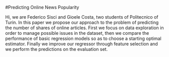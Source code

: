 #Predicting Online News Popularity 

Hi, we are Federico Sisci and Gioele Costa, two students of Politecnico of Turin.
In this paper we propose our approach to the problem of predicting the number of shares of online articles. First we focus on data exploration in order to manage possible issues in the dataset, then we compare the performance of basic regression models so as to choose a starting optimal estimator. Finally we improve our regressor through feature selection and we perform the predictions on the evaluation set.
